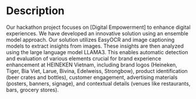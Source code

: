 # Description

Our hackathon project focuses on [Digital Empowerment] to enhance digital experiences. We have developed an innovative solution using an ensemble model approach. Our solution utilizes EasyOCR and image captioning models to extract insights from images. These insights are then analyzed using the large language model LLAMA3. This enables automatic detection and evaluation of various elements crucial for brand experience enhancement at HEINEKEN Vietnam, including brand logos (Heineken, Tiger, Bia Viet, Larue, Bivina, Edelweiss, Strongbow), product identification (beer crates and bottles), customer engagement, advertising materials (posters, banners, signage), and contextual details (venues like restaurants, bars, grocery stores).
